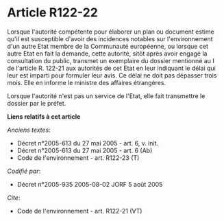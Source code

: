 # Article R122-22

Lorsque l'autorité compétente pour élaborer un plan ou document estime qu'il est susceptible d'avoir des incidences notables
sur l'environnement d'un autre Etat membre de la Communauté européenne, ou lorsque cet autre Etat en fait la demande, cette
autorité, sitôt après avoir engagé la consultation du public, transmet un exemplaire du dossier mentionné au I de l'article
R. 122-21 aux autorités de cet Etat en leur indiquant le délai qui leur est imparti pour formuler leur avis. Ce délai ne doit
pas dépasser trois mois. Elle en informe le ministre des affaires étrangères. 

Lorsque l'autorité n'est pas un service de l'Etat, elle fait transmettre le dossier par le préfet.

**Liens relatifs à cet article**

_Anciens textes_:

  - Décret n°2005-613 du 27 mai 2005 - art. 6, v. init.
  - Décret n°2005-613 du 27 mai 2005 - art. 6 (Ab)
  - Code de l'environnement - art. R122-23 (T)

_Codifié par_:

  - Décret n°2005-935 2005-08-02 JORF 5 août 2005

_Cite_:

  - Code de l'environnement - art. R122-21 (VT)
